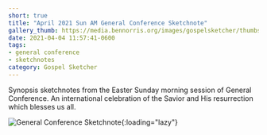 ```yaml
---
short: true
title: "April 2021 Sun AM General Conference Sketchnote"
gallery_thumb: https://media.bennorris.org/images/gospelsketcher/thumbs/apr-21-4-sun-am.jpg
date: 2021-04-04 11:57:41-0600
tags:
- general conference
- sketchnotes
category: Gospel Sketcher
---
```


Synopsis sketchnotes from the Easter Sunday morning session of General Conference. An international celebration of the Savior and His resurrection which blesses us all.

![General Conference Sketchnote](https://media.bennorris.org/images/gospelsketcher/general-conference/apr-2021/apr-21-4-sun-am.jpg){:loading="lazy"}
